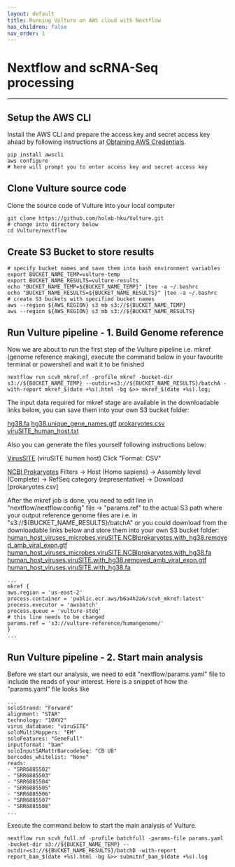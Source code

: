 ```yaml
---
layout: default
title: Running Vulture on AWS cloud with Nextflow
has_children: false
nav_order: 1
---
```


# Nextflow and scRNA-Seq processing

---
## Setup the AWS CLI

Install the AWS CLI and prepare the access key and secret access key ahead by following instructions at [Obtaining AWS Credentials](https://docs.aws.amazon.com/powershell/latest/userguide/pstools-appendix-sign-up.html).

```shell
pip install awscli
aws configure
# here will prompt you to enter access key and secret access key
```

## Clone Vulture source code

Clone the source code of Vulture into your local computer

```shell
git clone https://github.com/holab-hku/Vulture.git
# change into directory below
cd Vulture/nextflow
```

## Create S3 Bucket to store results

```shell
# specify bucket names and save them into bash environment variables
export BUCKET_NAME_TEMP=vulture-temp
export BUCKET_NAME_RESULTS=vulture-results
echo "BUCKET_NAME_TEMP=${BUCKET_NAME_TEMP}" |tee -a ~/.bashrc
echo "BUCKET_NAME_RESULTS=${BUCKET_NAME_RESULTS}" |tee -a ~/.bashrc
# create S3 buckets with specified bucket names 
aws --region ${AWS_REGION} s3 mb s3://${BUCKET_NAME_TEMP}
aws --region ${AWS_REGION} s3 mb s3://${BUCKET_NAME_RESULTS}
```

## Run Vulture pipeline - 1. Build Genome reference

Now we are about to run the first step of the Vulture pipeline i.e. mkref (genome reference making), execute the command below in your favourite terminal or powershell and wait it to be finished

```shell
nextflow run scvh_mkref.nf -profile mkref -bucket-dir s3://${BUCKET_NAME_TEMP} --outdir=s3://${BUCKET_NAME_RESULTS}/batchA -with-report mkref_$(date +%s).html -bg &>> mkref_$(date +%s).log;
```

The input data required for mkref stage are available in the downloadable links below, you can save them into your own S3 bucket folder:

[hg38.fa](https://vulture-reference.s3.ap-east-1.amazonaws.com/humangenome/hg38.fa)
[hg38.unique_gene_names.gtf](https://vulture-reference.s3.ap-east-1.amazonaws.com/humangenome/hg38.unique_gene_names.gtf)
[prokaryotes.csv](https://vulture-reference.s3.ap-east-1.amazonaws.com/humangenome/prokaryotes.csv)
[viruSITE_human_host.txt](https://vulture-reference.s3.ap-east-1.amazonaws.com/humangenome/viruSITE_human_host.txt)

Also you can generate the files yourself following instructions below:

[VirusSITE](http://virusite.org/index.php?nav=search&fields=1&query1=Human&wc1=on&field1=virus.host&search=Search&query2=&wc2=on&field2=virus.name&query3=&wc3=on&field3=virus.name&search_nav=virus&sort=name&order=asc&rows=25&page=1)
(viruSITE human host)
Click "Format: CSV"

[NCBI Prokaryotes](https://www.ncbi.nlm.nih.gov/genome/browse#!/prokaryotes/)
Filters -> Host (Homo sapiens) -> Assembly level (Complete) -> RefSeq category (representative) -> Download [prokaryotes.csv]

After the mkref job is done, you need to edit line in "nextflow/nextflow.config" file -> "params.ref" to the actual S3 path where your output reference genome files are i.e. in "s3://${BUCKET_NAME_RESULTS}/batchA" or you could download from the downloadable links below and store them into your own S3 bucket folder:
[human_host_viruses_microbes.viruSITE.NCBIprokaryotes.with_hg38.removed_amb_viral_exon.gtf](https://vulture-reference.s3.ap-east-1.amazonaws.com/human_host_viruses_microbes.viruSITE.NCBIprokaryotes.with_hg38.removed_amb_viral_exon.gtf)
[human_host_viruses_microbes.viruSITE.NCBIprokaryotes.with_hg38.fa](https://vulture-reference.s3.ap-east-1.amazonaws.com/human_host_viruses_microbes.viruSITE.NCBIprokaryotes.with_hg38.fa)
[human_host_viruses.viruSITE.with_hg38.removed_amb_viral_exon.gtf](https://vulture-reference.s3.ap-east-1.amazonaws.com/human_host_viruses.viruSITE.with_hg38.removed_amb_viral_exon.gtf)
[human_host_viruses.viruSITE.with_hg38.fa](https://vulture-reference.s3.ap-east-1.amazonaws.com/human_host_viruses.viruSITE.with_hg38.fa)

```shell
...
mkref {
aws.region = 'us-east-2'
process.container = 'public.ecr.aws/b6a4h2a6/scvh_mkref:latest'
process.executor = 'awsbatch'
process.queue = 'vulture-stdq'
# this line needs to be changed
params.ref = 's3://vulture-reference/humangenome/'
}
...

```

## Run Vulture pipeline - 2. Start main analysis

Before we start our analysis, we need to edit "nextflow/params.yaml" file to include the reads of your interest. Here is a snippet of how the "params.yaml" file looks like

```shell
...
soloStrand: "Forward"
alignment: "STAR"
technology: "10XV2"
virus_database: "viruSITE"
soloMultiMappers: "EM"
soloFeatures: "GeneFull"
inputformat: "bam"
soloInputSAMattrBarcodeSeq: "CB UB"
barcodes_whitelist: "None"
reads: 
- "SRR6885502"
- "SRR6885503"
- "SRR6885504"
- "SRR6885505"
- "SRR6885506"
- "SRR6885507"
- "SRR6885508"
...
```

Execute the command below to start the main analysis of Vulture.

```shell
nextflow run scvh_full.nf -profile batchfull -params-file params.yaml -bucket-dir s3://${BUCKET_NAME_TEMP} --outdir=s3://${BUCKET_NAME_RESULTS}/batchD -with-report report_bam_$(date +%s).html -bg &>> submitnf_bam_$(date +%s).log
```
